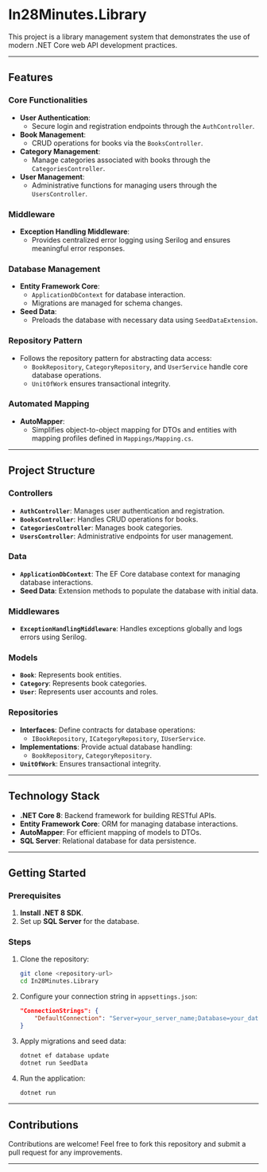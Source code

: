 # In28Minutes.Library

This project is a library management system that demonstrates the use of modern .NET Core web API development practices.

---

## Features

### **Core Functionalities**
- **User Authentication**:
  - Secure login and registration endpoints through the `AuthController`.
- **Book Management**:
  - CRUD operations for books via the `BooksController`.
- **Category Management**:
  - Manage categories associated with books through the `CategoriesController`.
- **User Management**:
  - Administrative functions for managing users through the `UsersController`.

### **Middleware**
- **Exception Handling Middleware**:
  - Provides centralized error logging using Serilog and ensures meaningful error responses.

### **Database Management**
- **Entity Framework Core**:
  - `ApplicationDbContext` for database interaction.
  - Migrations are managed for schema changes.
- **Seed Data**:
  - Preloads the database with necessary data using `SeedDataExtension`.

### **Repository Pattern**
- Follows the repository pattern for abstracting data access:
  - `BookRepository`, `CategoryRepository`, and `UserService` handle core database operations.
  - `UnitOfWork` ensures transactional integrity.

### **Automated Mapping**
- **AutoMapper**:
  - Simplifies object-to-object mapping for DTOs and entities with mapping profiles defined in `Mappings/Mapping.cs`.

---

## Project Structure

### **Controllers**
- **`AuthController`**: Manages user authentication and registration.
- **`BooksController`**: Handles CRUD operations for books.
- **`CategoriesController`**: Manages book categories.
- **`UsersController`**: Administrative endpoints for user management.

### **Data**
- **`ApplicationDbContext`**: The EF Core database context for managing database interactions.
- **Seed Data**: Extension methods to populate the database with initial data.

### **Middlewares**
- **`ExceptionHandlingMiddleware`**: Handles exceptions globally and logs errors using Serilog.

### **Models**
- **`Book`**: Represents book entities.
- **`Category`**: Represents book categories.
- **`User`**: Represents user accounts and roles.

### **Repositories**
- **Interfaces**: Define contracts for database operations:
  - `IBookRepository`, `ICategoryRepository`, `IUserService`.
- **Implementations**: Provide actual database handling:
  - `BookRepository`, `CategoryRepository`.
- **`UnitOfWork`**: Ensures transactional integrity.

---

## Technology Stack

- **.NET Core 8**: Backend framework for building RESTful APIs.
- **Entity Framework Core**: ORM for managing database interactions.
- **AutoMapper**: For efficient mapping of models to DTOs.
- **SQL Server**: Relational database for data persistence.

---

## Getting Started

### Prerequisites
1. **Install .NET 8 SDK**.
2. Set up **SQL Server** for the database.

### Steps
1. Clone the repository:
    ```sh
    git clone <repository-url>
    cd In28Minutes.Library
    ```

2. Configure your connection string in `appsettings.json`:
    ```json
    "ConnectionStrings": {
        "DefaultConnection": "Server=your_server_name;Database=your_database_name;User Id=your_user_id;Password=your_password;"
    }
    ```

3. Apply migrations and seed data:
    ```sh
    dotnet ef database update
    dotnet run SeedData
    ```

4. Run the application:
    ```sh
    dotnet run
    ```

---

## Contributions

Contributions are welcome! Feel free to fork this repository and submit a pull request for any improvements.

---
